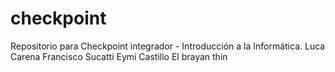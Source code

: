 # checkpoint
Repositorio para Checkpoint integrador - Introducción a la Informática. 
Luca Carena
Francisco Sucatti
Eymi Castillo
El brayan thin 
